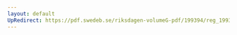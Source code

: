 ```yaml
---
layout: default
UpRedirect: https://pdf.swedeb.se/riksdagen-volumeG-pdf/199394/reg_199394/reg_199394_0201.pdf
---
```

